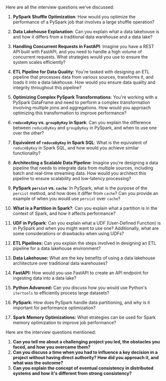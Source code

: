Here are all the interview questions we've discussed:

1. **PySpark Shuffle Optimization**: How would you optimize the performance of a PySpark job that involves a large shuffle operation?
2. **Data Lakehouse Explanation**: Can you explain what a data lakehouse is and how it differs from a traditional data warehouse and a data lake?
3. **Handling Concurrent Requests in FastAPI**: Imagine you have a REST API built with FastAPI, and you need to handle a high volume of concurrent requests. What strategies would you use to ensure the system scales efficiently?
4. **ETL Pipeline for Data Quality**: You're tasked with designing an ETL pipeline that processes data from various sources, transforms it, and loads it into a data lakehouse. How would you ensure data quality and integrity throughout this pipeline?
5. **Optimizing Complex PySpark Transformations**: You're working with a PySpark DataFrame and need to perform a complex transformation involving multiple joins and aggregations. How would you approach optimizing this transformation to improve performance?
6. **`reduceByKey` vs. `groupByKey` in Spark**: Can you explain the difference between `reduceByKey` and `groupByKey` in PySpark, and when to use one over the other?
7. **Equivalent of `reduceByKey` in Spark SQL**: What is the equivalent of `reduceByKey` in Spark SQL, and how would you achieve similar functionality?
8. **Architecting a Scalable Data Pipeline**: Imagine you're designing a data pipeline that needs to integrate data from multiple sources, including batch and real-time streaming data. How would you architect this pipeline to ensure scalability and low-latency processing?
9. **PySpark `persist` vs. `cache`**: In PySpark, what is the purpose of the `persist` method, and how does it differ from `cache`? Can you provide an example of when you would use `persist` over `cache`?
10. **What is a Partition in Spark?**: Can you explain what a partition is in the context of Spark, and how it affects performance?
11. **UDF in PySpark**: Can you explain what a UDF (User-Defined Function) is in PySpark and when you might want to use one? Additionally, what are some considerations or drawbacks when using UDFs?

1. **ETL Pipelines:** Can you explain the steps involved in designing an ETL pipeline for a data lakehouse environment?
2. **Data Lakehouse:** What are the key benefits of using a data lakehouse architecture over traditional data warehouses?
3. **FastAPI:** How would you use FastAPI to create an API endpoint for ingesting data into a data lake?
4. **Python Advanced:** Can you discuss how you would use Python's `itertools` to efficiently process large datasets?
5. **PySpark:** How does PySpark handle data partitioning, and why is it important for performance optimization?
6. **Spark Memory Optimizations:** What strategies can be used for Spark memory optimization to improve job performance?

Here are the interview questions mentioned:

1. **Can you tell me about a challenging project you led, the obstacles you faced, and how you overcame them?**
2. **Can you discuss a time when you had to influence a key decision in a project without having direct authority? How did you approach it, and what was the outcome?**
3. **Can you explain the concept of eventual consistency in distributed systems and how it's different from strong consistency?**


